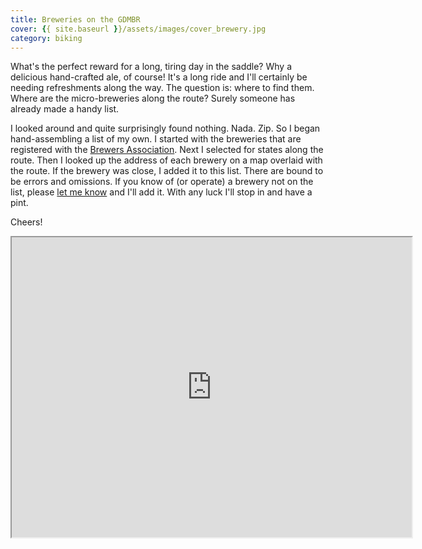 ```yaml
---
title: Breweries on the GDMBR
cover: {{ site.baseurl }}/assets/images/cover_brewery.jpg
category: biking
---
```


What's the perfect reward for a long, tiring day in the saddle? Why a delicious hand-crafted ale, of course! It's a long ride and I'll certainly be needing refreshments along the way. The question is: where to find them. Where are the micro-breweries along the route? Surely someone has already made a handy list.

I looked around and quite surprisingly found nothing. Nada. Zip. So I began hand-assembling a list of my own. I started with the breweries that are registered with the [Brewers Association][ba]. Next I selected for states along the route. Then I looked up the address of each brewery on a map overlaid with the route. If the brewery was close, I added it to this list. There are bound to be errors and omissions. If you know of (or operate) a brewery not on the list, please [let me know](mailto:david@highlycaffeinated.com) and I'll add it. With any luck I'll stop in and have a pint.

Cheers!

<iframe src="https://www.google.com/maps/d/embed?mid=1fLeA84e2ad2mF2jroLjOKaFoDB4" width="640" height="480"></iframe>

[ba]: https://www.brewersassociation.org/directories/breweries/
